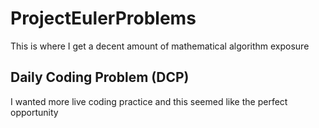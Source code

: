 # ProjectEulerProblems
This is where I get a decent amount of mathematical algorithm exposure

## Daily Coding Problem (DCP)
I wanted more live coding practice and this seemed like the perfect opportunity